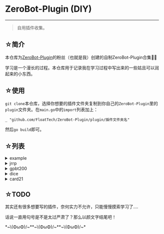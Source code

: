 # ZeroBot-Plugin (DIY)

---

> 自用插件收集。

## ☆简介

本仓库为[ZeroBot-Plugin](https://github.com/FloatTech/ZeroBot-Plugin)的粉丝（也就是我）创建的自制ZeroBot-Plugin合集🤤🤤

学习是一个漫长的过程。本仓库用于记录我在学习过程中写出来的一些姑且可以润起来的小东西。

## ☆使用

`git clone`本仓库，选择你想要的插件文件夹复制到你自己的`ZeroBot-Plugin`里的`plugin`文件夹。在`main.go`中的`import`列表加上：
```
_ "github.com/FloatTech/ZeroBot-Plugin/plugin/插件文件夹名"
```
然后`go build`即可。

## ☆列表

<details>
 <summary>example</summary>

字面意思，供自己复习用的插件模板。用来测试姬气人是否掉线/纪念自己的第一个插件。

</details>
<details>
 <summary>jrrp</summary>

应同学要求写的一个人品插件。特点是一天只有一个结果，发送时附带图片。

时间限制思路提供：[不愿意透露姓名的btNFC](https://github.com/myrnfc)

</details>
<details>
 <summary>gpbt200</summary>

网上冲浪时发现的api，便决定应用于自己的插件之中。~这也是我第一次使用GoLang调用json，也是我第一次使用api制作插件，对于我来说是个很有学习和纪念意义的插件。~

生成的文章质量参差不齐~，要怪就怪api吧（×~

</details>
<details>
 <summary>dice</summary>

一个简单的掷骰小插件。想复刻一下速度回复小姐写的[dice!](https://v2docs.kokona.tech/zh/latest/index.html)的内容，故诞生此插件。（[该bt仓库大概也是这样想的吧](https://github.com/myrnfc/ZeroBot-Plugin-Dice/tree/61ed586fb870d34b07f260c53b3f70d985634d07) [该bt仓库的最新版](https://github.com/myrnfc/ZeroBot-Plugin-Dice)）但又想了想——本来zbp也不是骰娘项目呀——所以放弃全部内容的复刻，仅保留掷骰的基本功能。~手法十分稚嫩还请过路dalao手下留情~

可能接下来还会有关于该插件的更新？
  - [x] 。ra（一个附带成功率的骰子）
  - [ ] 。reply（教学系统（可能会分到其他插件的制作规划里））

</details>
<details>
 <summary>card21</summary>


进入新学校，开始怀念初中时和同学们在课间玩的民间规则21点了，于是复刻了一个。加上debug，整个过程用时一天不到一点。可能在学校里py写久了对写go也有一定帮助？毕竟以往要是有想法复刻某个游戏的话，可没办法用这个速度写出来。总之能进步总是好事！

民间规则21点，顾名思义，规则与在赌场里玩的那些21点不一样。并且目前的版本我也没有引入已有的货币系统。~~所以这是一个清纯的21点。~~普通用户玩起来可能会不太习惯，不过总体上还是一样的。但是我还是来写一下大致规则好了，防止想要玩这个魔改版游戏的用户在网上找不到规则。

加入游戏后，用户按顺序抽牌，抽完牌后直到本轮游戏结束再也无法抽牌，并且由姬气人当场结算该玩家的分数。所有玩家完成自己的回合后，姬气人将汇总所有玩家的分数，并报出冠军。


**注意：由于程序设计限制，一轮游戏所有玩家总共能抽52张牌，所以参与人数不宜过过过过多。**

**注意：由于程序设计限制，同分者记玩家列表中靠前者为冠军。**

还是希望大家能玩得开心就好。

感谢zbp群内大佬们的细节指导。名字不一一放出，~~有兴趣可以来群玩。~~

</details>

## ☆TODO

其实还有很多想要写的插件，奈何实力不允许，只能慢慢摸索学习了....

话说一直用句号是不是太过严肃了？那么以颜文字结尾吧！

\*\~\\(ΦωΦ)/\~\*\*\~\\(ΦωΦ)/\~\*\*\~\\(ΦωΦ)/\~\*
